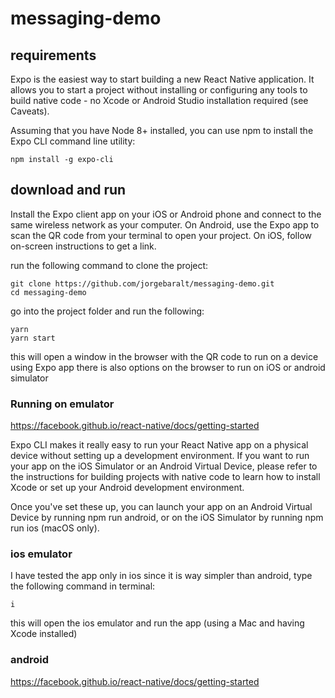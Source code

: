 # messaging-demo

## requirements

Expo is the easiest way to start building a new React Native application. It allows you to start a project without installing or configuring any tools to build native code - no Xcode or Android Studio installation required (see Caveats).

Assuming that you have Node 8+ installed, you can use npm to install the Expo CLI command line utility:

```
npm install -g expo-cli
```

## download and run

Install the Expo client app on your iOS or Android phone and connect to the same wireless network as your computer. On Android, use the Expo app to scan the QR code from your terminal to open your project. On iOS, follow on-screen instructions to get a link.

run the following command to clone the project:

```
git clone https://github.com/jorgebaralt/messaging-demo.git
cd messaging-demo
```

go into the project folder and run the following:

```
yarn
yarn start
```

this will open a window in the browser with the QR code to run on a device using Expo app
there is also options on the browser to run on iOS or android simulator

### Running on emulator

https://facebook.github.io/react-native/docs/getting-started

Expo CLI makes it really easy to run your React Native app on a physical device without setting up a development environment. If you want to run your app on the iOS Simulator or an Android Virtual Device, please refer to the instructions for building projects with native code to learn how to install Xcode or set up your Android development environment.

Once you've set these up, you can launch your app on an Android Virtual Device by running npm run android, or on the iOS Simulator by running npm run ios (macOS only).

### ios emulator

I have tested the app only in ios since it is way simpler than android, type the following command in terminal:

```
i
```

this will open the ios emulator and run the app (using a Mac and having Xcode installed)

### android

https://facebook.github.io/react-native/docs/getting-started
